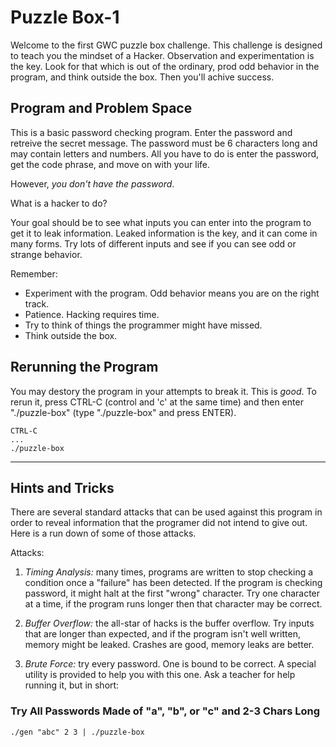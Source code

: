 # Puzzle Box-1

Welcome to the first GWC puzzle box challenge. This challenge is
designed to teach you the mindset of a Hacker. Observation and 
experimentation is the key.  Look for that which is out of the
ordinary, prod odd behavior in the program, and think outside the
box.  Then you'll achive success.

## Program and Problem Space

This is a basic password checking program. Enter the password and
retreive the secret message. The password must be 6 characters long
and may contain letters and numbers. All you have to do is enter
the password, get the code phrase, and move on with your life.

However, *you don't have the password*.

What is a hacker to do?

Your goal should be to see what inputs you can enter into the program 
to get it to leak information. Leaked information is the key, and it
can come in many forms. Try lots of different inputs and see if you
can see odd or strange behavior.


Remember:

- Experiment with the program. Odd behavior means you are on the right track.
- Patience. Hacking requires time.
- Try to think of things the programmer might have missed.
- Think outside the box.

## Rerunning the Program

You may destory the program in your attempts to break it. This is 
*good*. To rerun it, press CTRL-C (control and 'c' at the same time)
and then enter "./puzzle-box" (type "./puzzle-box" and press ENTER).

```
CTRL-C
...
./puzzle-box
```
---

<div style="page-break-after: always;"></div>

## Hints and Tricks

There are several standard attacks that can be used against this
program in order to reveal information that the programer did not
intend to give out. Here is a run down of some of those attacks.

Attacks:

1. *Timing Analysis:* many times, programs are written to stop
checking a condition once a "failure" has been detected. If the
program is checking password, it might halt at the first "wrong"
character. Try one character at a time, if the program runs longer
then that character may be correct.

2. *Buffer Overflow:* the all-star of hacks is the buffer overflow.
Try inputs that are longer than expected, and if the program isn't 
well written, memory might be leaked. Crashes are good, memory leaks
are better.

3. *Brute Force:* try every password.  One is bound to be correct. A
special utility is provided to help you with this one. Ask a teacher
for help running it, but in short:

### Try All Passwords Made of "a", "b", or "c" and 2-3 Chars Long
```
./gen "abc" 2 3 | ./puzzle-box 
```

